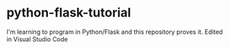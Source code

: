 # python-flask-tutorial
I'm learning to program in Python/Flask and this repository proves it.
Edited in Visual Studio Code
